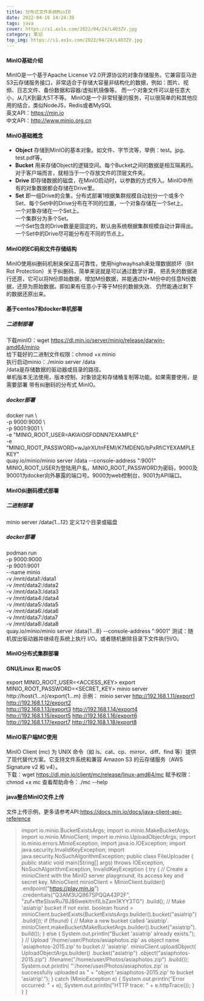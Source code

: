 ```yaml
---
title: 分布式文件系统MinIO
date: 2022-04-18 14:24:38
tags: java
cover: https://s1.ax1x.com/2022/04/24/L4O3ZV.jpg
category: 笔记
top_img: https://s1.ax1x.com/2022/04/24/L4O3ZV.jpg
---
```

#### MinIO基础介绍
MinIO是一个基于Apache License V2.0开源协议的对象存储服务。它兼容亚马逊S3云存储服务接口，非常适合于存储大容量非结构化的数据，例如：图片、视频、日志文件、备份数据和容器/虚拟机镜像等。
而一个对象文件可以是任意大小，从几K到最大5T不等。
MinIO是一个非常轻量的服务，可以很简单的和其他应用的结合，类似NodeJS，Redis或者MySQL  
英文API：https://min.io  
中文API：http://www.minio.org.cn
#### MinIO基础概念
- **Object** 存储到MinIO的基本对象。如文件、字节流等，举例：test。jpg、test.pdf等。
- **Bucket** 用来存储Object的逻辑空间。每个Bucket之间的数据是相互隔离的。对于客户端而言，就相当于一个存放文件的顶层文件夹。
- **Drive** 即存储数据的磁盘，在MinIO启动时，以参数的方式传入。MinIO中所有的对象数据都会存储在Drive里。
- **Set** 即一组Drive的合集，分布式部署1根据集群规模自动划分一个或多个Set、每个Set中的Drive分布在不同的位置，一个对象存储在一个Set上。  
  一个对象存储在一个Set上。  
  一个集群分为多个Set。  
  一个Set包含的Drive数量是固定的，默认由系统根据集群规模自动计算得出。  
  一个Set中的Drive尽可能分布在不同的节点上。  
#### MinIO的EC码和文件存储结构
MinIO使用纠删码机制来保证高可靠性，使用highwayhsah来处理数据损坏（Bit Rot Protection）关于纠删码，简单来说就是可以通过数学计算，
把丢失的数据进行还原，它可以将N份原始数据，增加M份数据，并能通过N+M份中的任意N份数据，还原为原始数据。即如果有任意小于等于M份的数据失效、
仍然能通过剩下的数据还原出来。
#### 基于centos7和docker单机部署
##### 二进制部署
下载minIO：wget https://dl.min.io/server/minio/release/darwin-amd64/minio  
给下载好的二进制文件权限：chmod +x minio  
执行启动minio：./minio server /data  
/data是存储数据的驱动器或目录的路径。  
单机版本无法使用，版本控制、对象锁定和存储桶复制等功能。如果需要使用，是需要部署 带有纠删码的分布式 MinIO。  
##### docker部署
docker run \  
-p 9000:9000 \  
-p 9001:9001 \  
-e "MINIO_ROOT_USER=AKIAIOSFODNN7EXAMPLE" \
-e "MINIO_ROOT_PASSWORD=wJalrXUtnFEMI/K7MDENG/bPxRfiCYEXAMPLEKEY" \
quay.io/minio/minio server /data --console-address ":9001"
MINIO_ROOT_USER为登陆用户名，MINIO_ROOT_PASSWORD为密码，9000及90001为docker向外暴露的端口号。9000为web控制台，9001为API端口。
#### MinIO纠删码模式部署
##### 二进制部署
minio server /data{1...12}
定义12个目录或磁盘
##### docker部署
podman run \
-p 9000:9000 \
-p 9001:9001 \
--name minio \
-v /mnt/data1:/data1 \
-v /mnt/data2:/data2 \
-v /mnt/data3:/data3 \
-v /mnt/data4:/data4 \
-v /mnt/data5:/data5 \
-v /mnt/data6:/data6 \
-v /mnt/data7:/data7 \
-v /mnt/data8:/data8 \
quay.io/minio/minio server /data{1...8} --console-address ":9001"
测试：随机拔出驱动器并继续在系统上执行 I/O。或者随机删除目录下文件执行I/O。
#### MinIO分布式集群部署
#### GNU/Linux 和 macOS
export MINIO_ROOT_USER=<ACCESS_KEY>
export MINIO_ROOT_PASSWORD=<SECRET_KEY>
minio server http://host{1...n}/export{1...m}
示例： minio server http://192.168.1.11/export1 http://192.168.1.12/export2 \
http://192.168.1.13/export3 http://192.168.1.14/export4 \
http://192.168.1.15/export5 http://192.168.1.16/export6 \
http://192.168.1.17/export7 http://192.168.1.18/export8
#### MinIO客户端MC使用
MinIO Client (mc) 为 UNIX 命令（如 ls、cat、cp、mirror、diff、find 等）提供了现代替代方案。它支持文件系统和兼容 Amazon S3 的云存储服务（AWS Signature v2 和 v4）。  
下载：wget https://dl.min.io/client/mc/release/linux-amd64/mc
赋予权限：chmod +x mc
查看帮助命令：./mc --help
#### java整合MinIO文件上传
文件上传示例，更多请参考API:https://docs.min.io/docs/java-client-api-reference
> import io.minio.BucketExistsArgs;
import io.minio.MakeBucketArgs;
import io.minio.MinioClient;
import io.minio.UploadObjectArgs;
import io.minio.errors.MinioException;
import java.io.IOException;
import java.security.InvalidKeyException;
import java.security.NoSuchAlgorithmException;
public class FileUploader {
public static void main(String[] args)
throws IOException, NoSuchAlgorithmException, InvalidKeyException {
try {
// Create a minioClient with the MinIO server playground, its access key and secret key.
MinioClient minioClient =
MinioClient.builder()
.endpoint("https://play.min.io")
.credentials("Q3AM3UQ867SPQQA43P2F", "zuf+tfteSlswRu7BJ86wekitnifILbZam1KYY3TG")
.build();
      // Make 'asiatrip' bucket if not exist.
      boolean found =
          minioClient.bucketExists(BucketExistsArgs.builder().bucket("asiatrip").build());
      if (!found) {
        // Make a new bucket called 'asiatrip'.
        minioClient.makeBucket(MakeBucketArgs.builder().bucket("asiatrip").build());
      } else {
        System.out.println("Bucket 'asiatrip' already exists.");
      }
      // Upload '/home/user/Photos/asiaphotos.zip' as object name 'asiaphotos-2015.zip' to bucket
      // 'asiatrip'.
      minioClient.uploadObject(
          UploadObjectArgs.builder()
              .bucket("asiatrip")
              .object("asiaphotos-2015.zip")
              .filename("/home/user/Photos/asiaphotos.zip")
              .build());
      System.out.println(
          "'/home/user/Photos/asiaphotos.zip' is successfully uploaded as "
              + "object 'asiaphotos-2015.zip' to bucket 'asiatrip'.");
    } catch (MinioException e) {
      System.out.println("Error occurred: " + e);
      System.out.println("HTTP trace: " + e.httpTrace());
    }
}
}
